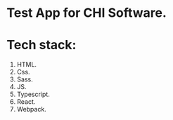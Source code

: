 # Test App for CHI Software.

# Tech stack:

1. HTML.
2. Css.
3. Sass.
4. JS.
5. Typescript.
6. React.
7. Webpack.

